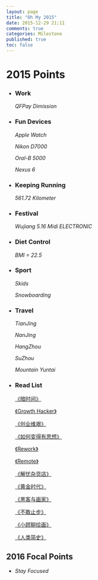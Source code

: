 ```yaml
---
layout: page
title: "Oh My 2015"
date: 2015-12-29 21:11
comments: true
categories: Milestone
published: true
toc: false
---
```


# **2015 Points**


* ### **Work**

	*QFPay Dimission*

* ### **Fun Devices**

	*Apple Watch*

	*Nikon D7000*

	*Oral-B 5000* 

	*Nexus 6*

<!-- more -->

* ###  **Keeping Running** 

	*561.72 Kilometer*

* ###  **Festival** 

	*Wujiang 5.16 Midi ELECTRONIC*

* ###  **Diet Control** 

	*BMI = 22.5*

* ### **Sport** 

	*Skids*

	*Snowboarding*

* ###  **Travel** 

	*TianJing*

	*NanJing* 

	*HangZhou* 

	*SuZhou* 

	*Mountain Yuntai*

* ### **Read List**

	[《暗时间》][1]

	[《Growth Hacker》][2] 

	[《创业维艰》][3] 

	[《如何变得有思想》][4] 

	[《Rework》][5] 

	[《Remote》][6] 

	[《解忧杂货店》][7] 

	[《黄金时代》][8] 

	[《黑客与画家》][9] 

	[《不敢止步》][10] 

	[《小顾聊绘画》][11] 

	[《人类简史》][12]


## **2016 Focal Points**

*  *Stay Focused*

[1]: http://book.douban.com/subject/6709809/
[2]: http://book.douban.com/subject/26541801/
[3]: http://book.douban.com/subject/26306686/
[4]: http://book.douban.com/subject/26268552/
[5]: http://book.douban.com/subject/5320866/
[6]: http://book.douban.com/subject/21362627/
[7]: http://book.douban.com/subject/25862578/
[8]: http://book.douban.com/subject/1089243/
[9]: http://book.douban.com/subject/6021440/
[10]: http://book.douban.com/subject/26135794/
[11]: http://book.douban.com/subject/25811462/
[12]: http://book.douban.com/subject/25985021/



